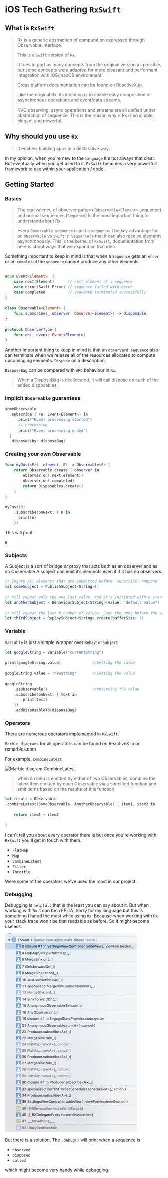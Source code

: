 # iOS Tech Gathering `RxSwift`

## What is `RxSwift`

> Rx is a generic abstraction of computation expressed through Observable<Element> interface.
> 
> This is a `Swift` version of `Rx`.
> 
> It tries to port as many concepts from the original version as possible, but some concepts were adapted for more  pleasant and performant integration with iOS/macOS environment.
> 
> Cross platform documentation can be found on ReactiveX.io.
> 
> Like the original Rx, its intention is to enable easy composition of asynchronous operations and event/data streams.
> 
> KVO observing, async operations and streams are all unified under abstraction of sequence. This is the reason why > Rx is so simple, elegant and powerful.

## Why should you use `Rx`

> It enables building apps in a declarative way.

In my opinion, when you're new to the `language` it's not always that clear. But eventually when you get used to it. `RxSwift` becomes a very powerfull framework to use within your application / code.

## Getting Started

### Basics

> The equivalence of observer pattern (`Observable<Element>` sequence) and normal sequences (`Sequence`) is the most important thing to understand about Rx.

> Every `Observable sequence` is just a `sequence`. The key advantage for an `Observable` vs `Swift's Sequence` is that it can also receive elements asynchronously. This is the kernel of `RxSwift`, documentation from here is about ways that we expand on that idea.

Something important to keep in mind is that when a `Sequence` gets an `error` or an `completed` the `sequence` cannot produce any other elements.


```swift

enum Event<Element>  {
    case next(Element)      // next element of a sequence
    case error(Swift.Error) // sequence failed with error
    case completed          // sequence terminated successfully
}

class Observable<Element> {
    func subscribe(_ observer: Observer<Element>) -> Disposable
}

protocol ObserverType {
    func on(_ event: Event<Element>)
}
```

Another important thing to keep in mind is that an `observerd sequence` also can terminate when we release all of the resources allocated to compute upcominging elements. `Dispose` on a description.

`DisposeBag` can be compared with `ARC` behaviour in `Rx`.

> When a DisposeBag is deallocated, it will call dispose on each of the added disposables.

### Implicit `Observable` guarantees

```swift
someObservable
  .subscribe { (e: Event<Element>) in
      print("Event processing started")
      // processing
      print("Event processing ended")
  }
  .disposed(by: disposeBag)
```

### Creating your own Observable

```swift
func myJust<E>(_ element: E) -> Observable<E> {
    return Observable.create { observer in
        observer.on(.next(element))
        observer.on(.completed)
        return Disposables.create()
    }
}

myJust(0)
    .subscribe(onNext: { n in
      print(n)
    })
```

This will print

```
0
```

### Subjects

A Subject is a sort of bridge or proxy that acts both as an observer and as an Observable.A subject can emit it’s elements even it if it has no observers.

```swift
// Ingore all elements that are submitted before `subscribe` happend
let someSubject = PublishSubject<String>()

// Will repeat only the one last value. And it's initiated with a starting value
let anotherSubject = BehaviourSubject<String>(value: "default value")

// Will repeat the last N number of values. Even the ones before the subscription happened
let thirdSubject = ReplaySubject<String>.create(bufferSize: 3)

```

### Variable

`Variable` is just a simple wrapper over `BehaviorSubject`

```swift
let googleString = Variable("currentString")

print(googleString.value)              //Getting the value

googleString.value = "newString"       //Setting the value

googleString
    .asObservable()                    //Observing the value
    .subscribe(onNext: { text in      
        print(text)
    })
    .addDisposableTo(disposeBag)
```

### Operators

There are numerous operators implemented in `RxSwift`.

`Marble diagrams` for all operators can be found on ReactiveX.io or rxmarbles.com

For example: `CombineLatest`

![Marble diagram CombineLatest](/Images/MarbleDiagram_CombineLatest.png)

> when an item is emitted by either of two Observables, combine the latest item emitted by each Observable via a specified function and emit items based on the results of this function

```swift
let result = Observable
.combineLatest(SomeObservable, AnotherObservable) { item1, item2 in

    return item1 + item2

}
```

I can't tell you about every operator there is but once you're working with `RxSwift` you'll get in touch with them.

- `FlatMap`
- `Map`
- `CombineLatest`
- `Filter`
- `Throttle`

Were some of the operators we've used the most in our project.

### Debugging

Debugging is `helpfull` that is the least you can say about it. But when working with `Rx` it can be a FPITA. Sorry for my language but this is something I hated the most while using `Rx`. Because when working with `Rx` your stack trace won't be that readable as before. So it might become useless.

![Stacktrace when adding a breakpoint](Images/stacktrace_breakpoint.png)

But there is a solution.
The `.debug()` will print when a sequence is

- `observed`
- `disposed`
- `called`

which might become very handy while debugging.